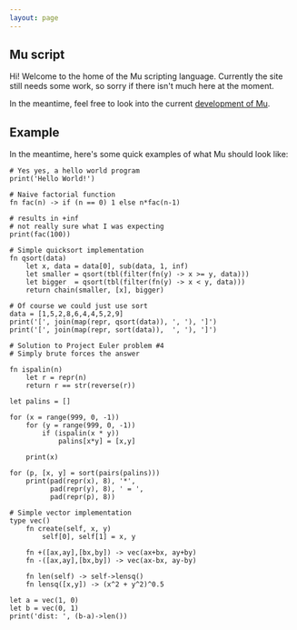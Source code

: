 ```yaml
---
layout: page
---
```


Mu script
---------
Hi! Welcome to the home of the Mu scripting language. Currently
the site still needs some work, so sorry if there isn't much here
at the moment.

In the meantime, feel free to look into the current
[development of Mu]({{site.github}}/mu).

Example
-------
In the meantime, here's some quick examples of what Mu should look like:

~~~ mu
# Yes yes, a hello world program
print('Hello World!')
~~~

~~~ mu
# Naive factorial function
fn fac(n) -> if (n == 0) 1 else n*fac(n-1)

# results in +inf
# not really sure what I was expecting
print(fac(100))
~~~

~~~ mu
# Simple quicksort implementation
fn qsort(data)
    let x, data = data[0], sub(data, 1, inf)
    let smaller = qsort(tbl(filter(fn(y) -> x >= y, data)))
    let bigger  = qsort(tbl(filter(fn(y) -> x < y, data)))
    return chain(smaller, [x], bigger)

# Of course we could just use sort
data = [1,5,2,8,6,4,4,5,2,9]
print('[', join(map(repr, qsort(data)), ', '), ']')
print('[', join(map(repr, sort(data)),  ', '), ']')
~~~

~~~ mu
# Solution to Project Euler problem #4
# Simply brute forces the answer

fn ispalin(n)
    let r = repr(n)
    return r == str(reverse(r))

let palins = []

for (x = range(999, 0, -1))
    for (y = range(999, 0, -1))
        if (ispalin(x * y))
            palins[x*y] = [x,y]

    print(x)

for (p, [x, y] = sort(pairs(palins)))
    print(pad(repr(x), 8), '*',
          pad(repr(y), 8), ' = ',
          pad(repr(p), 8))
~~~

~~~ mu
# Simple vector implementation
type vec()
    fn create(self, x, y)
        self[0], self[1] = x, y

    fn +([ax,ay],[bx,by]) -> vec(ax+bx, ay+by)
    fn -([ax,ay],[bx,by]) -> vec(ax-bx, ay-by)

    fn len(self) -> self->lensq()
    fn lensq([x,y]) -> (x^2 + y^2)^0.5

let a = vec(1, 0)
let b = vec(0, 1)
print('dist: ', (b-a)->len())
~~~
